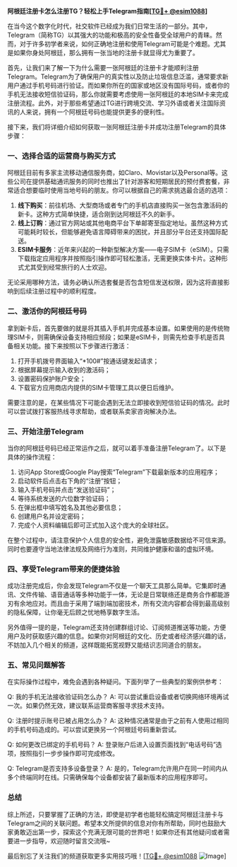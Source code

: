 **阿根廷注册卡怎么注册TG？轻松上手Telegram指南[[TG💪+ @esim1088](https://t.me/s/esim1088)]**

在当今这个数字化时代，社交软件已经成为我们日常生活的一部分。其中，Telegram（简称TG）以其强大的功能和极高的安全性备受全球用户的青睐。然而，对于许多初学者来说，如何正确地注册和使用Telegram可能是个难题。尤其是如果你身处阿根廷，那么拥有一张当地的注册卡就显得尤为重要了。

首先，让我们来了解一下为什么需要一张阿根廷的注册卡才能顺利注册Telegram。Telegram为了确保用户的真实性以及防止垃圾信息泛滥，通常要求新用户通过手机号码进行验证。而如果你所在的国家或地区没有国际号码，或者你的手机无法接收短信验证码，那么你就需要考虑使用一张阿根廷的本地SIM卡来完成注册流程。此外，对于那些希望通过TG进行跨境交流、学习外语或者关注国际资讯的人来说，拥有一个阿根廷号码也能提供更多的便利性。

接下来，我们将详细介绍如何获取一张阿根廷注册卡并成功注册Telegram的具体步骤：

### **一、选择合适的运营商与购买方式**

阿根廷目前有多家主流移动通信服务商，如Claro、Movistar以及Personal等。这些公司在提供基础通讯服务的同时也推出了针对游客和短期居民的预付费套餐，非常适合想要临时使用当地号码的朋友。你可以根据自己的需求挑选最合适的选项：

1. **线下购买**：前往机场、大型商场或者专门的手机店直接购买一张包含激活码的新卡。这种方式简单快捷，适合刚到达阿根廷不久的新手。
2. **线上订购**：通过官方网站或其他电商平台下单邮寄至指定地址。虽然这种方式可能耗时较长，但能够避免语言障碍带来的困扰，并且部分平台还支持国际配送。
3. **ESIM卡服务**：近年来兴起的一种新型解决方案——电子SIM卡（eSIM）。只需下载指定应用程序并按照指引操作即可轻松激活，无需更换实体卡片。这种形式尤其受到经常旅行的人士欢迎。

无论采用哪种方法，请务必确认所选套餐是否包含短信发送权限，因为这将直接影响到后续注册过程中的顺利程度。

### **二、激活你的阿根廷号码**

拿到新卡后，首先要做的就是将其插入手机并完成基本设置。如果使用的是传统物理SIM卡，则需确保设备支持相应频段；如果是eSIM卡，则需先检查手机是否具备相关功能。接下来按照以下步骤进行激活：

1. 打开手机拨号界面输入“*100#”按通话键发起请求；
2. 根据屏幕提示输入收到的激活码；
3. 设置密码保护账户安全；
4. 下载官方应用商店内提供的SIM卡管理工具以便日后维护。

需要注意的是，在某些情况下可能会遇到无法立即接收到短信验证码的情况。此时可以尝试拨打客服热线寻求帮助，或者联系卖家咨询解决办法。

### **三、开始注册Telegram**

当你的阿根廷号码已经正常运作之后，就可以着手准备注册Telegram了。以下是具体的操作流程：

1. 访问App Store或Google Play搜索“Telegram”下载最新版本的应用程序；
2. 启动软件后点击右下角的“注册”按钮；
3. 输入手机号码并点击“发送验证码”；
4. 等待系统发送的六位数字验证码；
5. 在弹出框中填写姓名及其他必要信息；
6. 创建用户名并设定密码；
7. 完成个人资料编辑后即可正式加入这个庞大的全球社区。

在整个过程中，请注意保护个人信息的安全性，避免泄露敏感数据给不可信来源。同时也要遵守当地法律法规及网络行为准则，共同维护健康和谐的虚拟环境。

### **四、享受Telegram带来的便捷体验**

成功注册完成后，你会发现Telegram不仅是一个聊天工具那么简单。它集即时通讯、文件传输、语音通话等多种功能于一体，无论是日常联络还是商务合作都能游刃有余地应对。而且由于采用了端到端加密技术，所有交流内容都会得到最高级别的隐私保障，让你毫无后顾之忧地畅享数字生活。

另外值得一提的是，Telegram还支持创建群组讨论、订阅频道推送等功能，方便用户及时获取感兴趣的信息。如果你对阿根廷的文化、历史或者经济感兴趣的话，不妨加入几个相关的频道，这样既能拓宽视野又能结识志同道合的朋友。

### **五、常见问题解答**

在实际操作过程中，难免会遇到各种疑问。下面列举了一些典型的案例供参考：

Q: 我的手机无法接收验证码怎么办？
A: 可以尝试重启设备或者切换网络环境再试一次。如果仍然无效，建议联系运营商客服寻求技术支持。

Q: 注册时提示账号已被占用怎么办？
A: 这种情况通常是由于之前有人使用过相同的手机号码造成的。可以尝试更换另一个阿根廷号码重新尝试。

Q: 如何更改已绑定的手机号码？
A: 登录账户后进入设置页面找到“电话号码”选项，按照指引一步步操作即可完成修改。

Q: Telegram是否支持多设备登录？
A: 是的，Telegram允许用户在同一时间内从多个终端同时在线。只需确保每个设备都安装了最新版本的应用程序即可。

### **总结**

综上所述，只要掌握了正确的方法，即使是初学者也能轻松搞定阿根廷注册卡与Telegram之间的关联问题。希望本文所提供的信息对你有所帮助，同时也鼓励大家勇敢迈出第一步，探索这个充满无限可能的世界吧！如果你还有其他疑问或者需要进一步指导，欢迎随时留言交流哦~

最后别忘了关注我们的频道获取更多实用技巧哦！[[TG💪+ @esim1088](https://t.me/s/esim1088) ![Image](https://i.postimg.cc/4NQfJmqS/Snipaste-2025-05-13-00-14-12.png)]